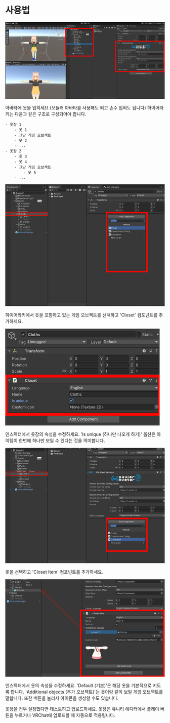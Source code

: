 # 사용법

![](./images/1.png)

아바타에 옷을 입히세요 (모듈러 아바타를 사용해도 되고 손수 입혀도 됩니다)
하이어라키는 다음과 같은 구조로 구성되어야 합니다.

```
- 옷장 1
    - 옷 1
    - 그냥 게임 오브젝트
    - 옷 2
    - ...
- 옷장 2
    - 옷 3
    - 옷 4
    - 그냥 게임 오브젝트
        - 옷 5
    - ...
```

![](./images/2.png)

하이어라키에서 옷을 포함하고 있는 게임 오브젝트를 선택하고 'Closet' 컴포넌트를 추가하세요.

![](./images/3.png)

인스펙터에서 옷장의 속성을 수정하세요. 'Is unique (하나만 나오게 하기)' 옵션은 아이템이 한번에 하나만 보일 수 있다는 것을 의미합니다.

![](./images/4.png)

옷을 선택하고 'Closet Item' 컴포넌트를 추가하세요.

![](./images/5.png)

인스펙터에서 옷의 속성을 수정하세요.
'Default (기본)'은 해당 옷을 기본적으로 키도록 합니다.
'Additional objects (추가 오브젝트)'는 옷이랑 같이 보일 게임 오브젝트를 말합니다.
또한 버튼을 눌러서 아이콘을 생성할 수도 있습니다.

옷장을 전부 설정했다면 테스트하고 업로드하세요. 옷장은 유니티 에디터에서 플레이 버튼을 누르거나 VRChat에 업로드할 때 자동으로 적용됩니다.

